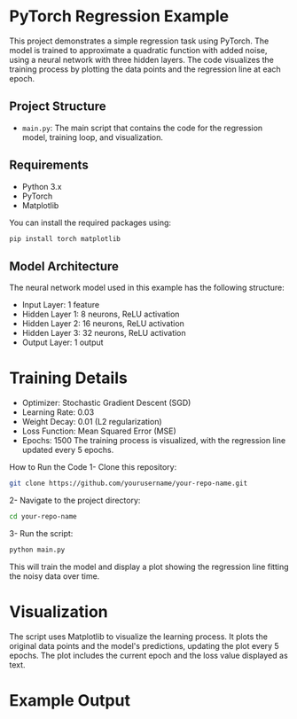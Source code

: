 # PyTorch Regression Example

This project demonstrates a simple regression task using PyTorch. The model is trained to approximate a quadratic function with added noise, using a neural network with three hidden layers. The code visualizes the training process by plotting the data points and the regression line at each epoch.

## Project Structure

- `main.py`: The main script that contains the code for the regression model, training loop, and visualization.

## Requirements

- Python 3.x
- PyTorch
- Matplotlib

You can install the required packages using:

```bash
pip install torch matplotlib
```

## Model Architecture
The neural network model used in this example has the following structure:

- Input Layer: 1 feature
- Hidden Layer 1: 8 neurons, ReLU activation
- Hidden Layer 2: 16 neurons, ReLU activation
- Hidden Layer 3: 32 neurons, ReLU activation
- Output Layer: 1 output

# Training Details
- Optimizer: Stochastic Gradient Descent (SGD)
- Learning Rate: 0.03
- Weight Decay: 0.01 (L2 regularization)
- Loss Function: Mean Squared Error (MSE)
- Epochs: 1500
The training process is visualized, with the regression line updated every 5 epochs.

How to Run the Code
1- Clone this repository:
```bash
git clone https://github.com/yourusername/your-repo-name.git
```
2- Navigate to the project directory:
```bash
cd your-repo-name
```
3- Run the script:
```bash
python main.py
```
This will train the model and display a plot showing the regression line fitting the noisy data over time.

# Visualization
The script uses Matplotlib to visualize the learning process. It plots the original data points and the model's predictions, updating the plot every 5 epochs. The plot includes the current epoch and the loss value displayed as text.

# Example Output

